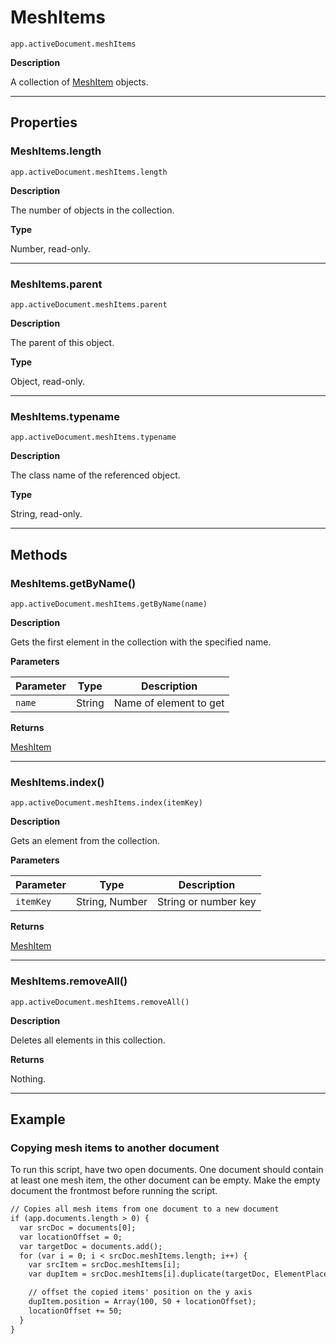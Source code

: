 <a id="jsobjref-meshitems"></a>

# MeshItems

`app.activeDocument.meshItems`

**Description**

A collection of [MeshItem](MeshItem.md#jsobjref-meshitem) objects.

---

## Properties

<a id="jsobjref-meshitems-length"></a>

### MeshItems.length

`app.activeDocument.meshItems.length`

**Description**

The number of objects in the collection.

**Type**

Number, read-only.

---

<a id="jsobjref-meshitems-parent"></a>

### MeshItems.parent

`app.activeDocument.meshItems.parent`

**Description**

The parent of this object.

**Type**

Object, read-only.

---

<a id="jsobjref-meshitems-typename"></a>

### MeshItems.typename

`app.activeDocument.meshItems.typename`

**Description**

The class name of the referenced object.

**Type**

String, read-only.

---

## Methods

<a id="jsobjref-meshitems-getbyname"></a>

### MeshItems.getByName()

`app.activeDocument.meshItems.getByName(name)`

**Description**

Gets the first element in the collection with the specified name.

**Parameters**

| Parameter   | Type   | Description            |
|-------------|--------|------------------------|
| `name`      | String | Name of element to get |

**Returns**

[MeshItem](MeshItem.md#jsobjref-meshitem)

---

<a id="jsobjref-meshitems-index"></a>

### MeshItems.index()

`app.activeDocument.meshItems.index(itemKey)`

**Description**

Gets an element from the collection.

**Parameters**

| Parameter   | Type           | Description          |
|-------------|----------------|----------------------|
| `itemKey`   | String, Number | String or number key |

**Returns**

[MeshItem](MeshItem.md#jsobjref-meshitem)

---

<a id="jsobjref-meshitems-removeall"></a>

### MeshItems.removeAll()

`app.activeDocument.meshItems.removeAll()`

**Description**

Deletes all elements in this collection.

**Returns**

Nothing.

---

## Example

### Copying mesh items to another document

To run this script, have two open documents. One document should contain at least one mesh item, the other document can be empty. Make the empty document the frontmost before running the script.

```default
// Copies all mesh items from one document to a new document
if (app.documents.length > 0) {
  var srcDoc = documents[0];
  var locationOffset = 0;
  var targetDoc = documents.add();
  for (var i = 0; i < srcDoc.meshItems.length; i++) {
    var srcItem = srcDoc.meshItems[i];
    var dupItem = srcDoc.meshItems[i].duplicate(targetDoc, ElementPlacement.PLACEATEND);

    // offset the copied items' position on the y axis
    dupItem.position = Array(100, 50 + locationOffset);
    locationOffset += 50;
  }
}
```
